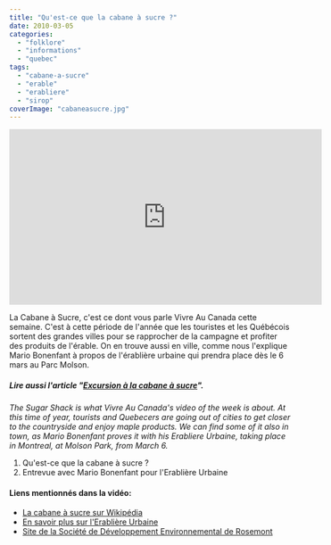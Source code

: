```yaml
---
title: "Qu'est-ce que la cabane à sucre ?"
date: 2010-03-05
categories: 
  - "folklore"
  - "informations"
  - "quebec"
tags: 
  - "cabane-a-sucre"
  - "erable"
  - "erabliere"
  - "sirop"
coverImage: "cabaneasucre.jpg"
---
```


<iframe src="https://www.youtube.com/embed/hgbvlk5fgwI?ecver=1" width="560" height="315" frameborder="0" allowfullscreen="allowfullscreen"></iframe>

La Cabane à Sucre, c'est ce dont vous parle Vivre Au Canada cette semaine. C'est à cette période de l'année que les touristes et les Québécois sortent des grandes villes pour se rapprocher de la campagne et profiter des produits de l'érable. On en trouve aussi en ville, comme nous l'explique Mario Bonenfant à propos de l'érablière urbaine qui prendra place dès le 6 mars au Parc Molson.

##### Lire aussi l'article "[Excursion à la cabane à sucre](https://noteauvoyageur.eu/excursion-a-la-cabane-a-sucre-quebec/)".

_The Sugar Shack is what Vivre Au Canada's video of the week is about. At this time of year, tourists and Quebecers are going out of cities to get closer to the countryside and enjoy maple products. We can find some of it also in town, as Mario Bonenfant proves it with his Erabliere Urbaine, taking place in Montreal, at Molson Park, from March 6._

1. Qu'est-ce que la cabane à sucre ?
2. Entrevue avec Mario Bonenfant pour l'Erablière Urbaine

#### Liens mentionnés dans la vidéo:

- [La cabane à sucre sur Wikipédia](http://fr.wikipedia.org/wiki/Cabane_%C3%A0_sucre)
- [En savoir plus sur l'Erablière Urbaine](http://www.vertcite.ca/erabliere-urbaine/)
- [Site de la Société de Développement Environnemental de Rosemont](http://www.soder.qc.ca/)
